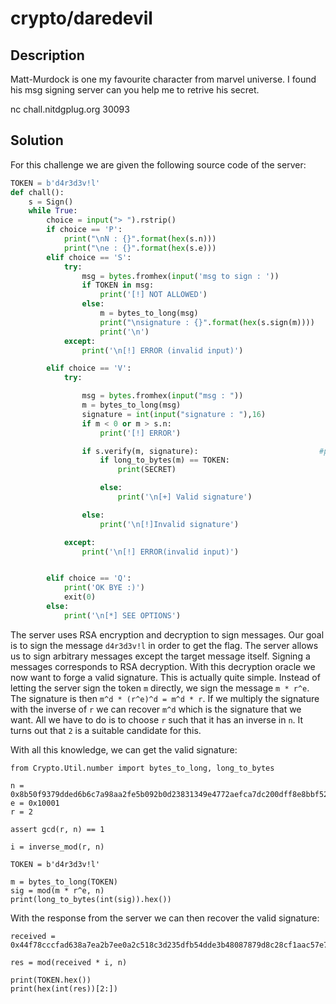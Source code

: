 # crypto/daredevil

## Description

Matt-Murdock is one my favourite character from marvel universe.
I found his msg signing server can you help me to retrive his secret.

nc chall.nitdgplug.org 30093

## Solution

For this challenge we are given the following source code of the server:

```python
TOKEN = b'd4r3d3v!l'
def chall():
    s = Sign()
    while True:
        choice = input("> ").rstrip()
        if choice == 'P':
            print("\nN : {}".format(hex(s.n)))
            print("\ne : {}".format(hex(s.e)))
        elif choice == 'S':
            try:
                msg = bytes.fromhex(input('msg to sign : '))
                if TOKEN in msg:
                    print('[!] NOT ALLOWED')
                else:
                    m = bytes_to_long(msg)
                    print("\nsignature : {}".format(hex(s.sign(m))))      #pow(msg,d,n)
                    print('\n')
            except:
                print('\n[!] ERROR (invalid input)')

        elif choice == 'V':
            try:

                msg = bytes.fromhex(input("msg : "))
                m = bytes_to_long(msg)
                signature = int(input("signature : "),16)
                if m < 0 or m > s.n:
                    print('[!] ERROR')

                if s.verify(m, signature):                           #pow(sign, e, n) == msg
                    if long_to_bytes(m) == TOKEN:
                        print(SECRET)

                    else:
                        print('\n[+] Valid signature')

                else:
                    print('\n[!]Invalid signature')

            except:
                print('\n[!] ERROR(invalid input)')


        elif choice == 'Q':
            print('OK BYE :)')
            exit(0)
        else:
            print('\n[*] SEE OPTIONS')
```

The server uses RSA encryption and decryption to sign messages. Our goal is to sign the message `d4r3d3v!l` in order to
get the flag. The server allows us to sign arbitrary messages except the target message itself. Signing a messages
corresponds to RSA decryption. With this decryption oracle we now want to forge a valid signature. This is actually
quite simple. Instead of letting the server sign the token `m` directly, we sign the message `m * r^e`. The signature is
then `m^d * (r^e)^d = m^d * r`. If we multiply the signature with the inverse of `r` we can recover `m^d` which is the
signature that we want. All we have to do is to choose `r` such that it has an inverse in `n`. It turns out that `2` is
a suitable candidate for this.

With all this knowledge, we can get the valid signature:

```sage
from Crypto.Util.number import bytes_to_long, long_to_bytes

n = 0x8b50f9379dded6b6c7a98aa2fe5b092b0d23831349e4772aefca7dc200dff8e8bbf524b24b9cbf5fb3dc6bec9579b94628879b98804a0828b8e164109e7dd99e1178b620da8f8bd9405767126b9a51c6cb8b8191371db67ff2a25ec1382f790006ba6734e9a3c137796f32db11bc57188d1c5c741ddc65fa902dfcf8381ef745
e = 0x10001
r = 2

assert gcd(r, n) == 1

i = inverse_mod(r, n)

TOKEN = b'd4r3d3v!l'

m = bytes_to_long(TOKEN)
sig = mod(m * r^e, n)
print(long_to_bytes(int(sig)).hex())
```

With the response from the server we can then recover the valid signature:

```sage
received = 0x44f78cccfad638a7ea2b7ee0a2c518c3d235dfb54dde3b48087879d8c28cf1aac57e7c0a95958379475ca55a666a4fea90ff696abad6e7e7c44e8e7071ebe588905eb35551876009aebb2da1f28438aea1ea697bf63bb57bf2b1b301045af698251e71af747757e4ce9fb6319b76888015930a4c60e9890123788f31691f7566

res = mod(received * i, n)

print(TOKEN.hex())
print(hex(int(res))[2:])
```


